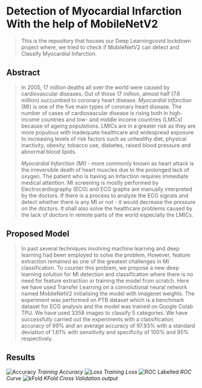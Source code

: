 # Detection of Myocardial Infarction With the help of MobileNetV2

> This is the repository that houses our Deep Learningcovid lockdown project where, we tried to check if MobileNetV2 can detect and Classify Myocardial Infarction.

## Abstract

> In 2005, 17 million deaths all over the world were caused by cardiovascular diseases. Out of those 17 million, almost half (7.6 million) succumbed to coronary heart disease. _Myocardial infarction_ (MI) is one of the five main types of coronary heart disease. The number of cases of cardiovascular disease is rising both in high-income countries and low- and middle income countries (LMICs) because of ageing populations. LMICs are in a greater risk as they are more populous with inadequate healthcare and widespread exposure to increasing levels of risk factors such as unhealthy diet, physical inactivity, obesity, tobacco use, diabetes, raised blood pressure and abnormal blood lipids.
>
> _Myocardial Infarction (MI)_ - more commonly known as heart attack is the irreversible death of heart muscles due to the prolonged lack of oxygen. The patient who is having an Infarction requires immediate medical attention. MI screening is mostly performed by Electrocardiography (ECG) and ECG graphs are manually interpreted by the doctors. If there is a process to analyze the ECG signals and detect whether there is any MI or not - it would decrease the pressure on the doctors. It shall also solve the healthcare problems caused by the lack of doctors in remote parts of the world especially the LMICs. 


## Proposed Model

> In past several techniques involving machine learning and deep learning had been employed to solve the problem, However, feature extraction remained as one of the greatest challenges in MI classification. To counter this problem, we propose a new deep learning solution for MI detection and classification where there is no need for feature extraction or training the model from scratch. Here we have used Transfer Learning on a convolutional neural network named MobileNetV2 initialising the model with imagenet weights. The experiment was performed on  PTB dataset which is a benchmark dataset for ECG analysis and the model was trained on Google Colab TPU. We have used 3358 images to classify 5 categories. We have successfully carried out the experiments with a classification accuracy of 99% and an average accuracy of 97.93% with a standard deviation of 1.61% with sensitivity and specificity of 100% and 95% respectively.

## Results
![Accuracy](https://raw.githubusercontent.com/PushBI/images/master/ECG%2012%20lead/accuracy.png?token=AOV55OKJNYPOGI6CVLOPTR3AL5FSA)
*Training Accuracy*
![Loss](https://raw.githubusercontent.com/PushBI/images/master/ECG%2012%20lead/loss.png?token=AOV55OJCOUKRGTC63FYALVDAL5FVQ)
*Training Loss*
![ROC Labelled](https://raw.githubusercontent.com/PushBI/images/master/ECG%2012%20lead/ROC%20Labelled.png?token=AOV55OORWGZMQYNLON6THZLAL5FPK)
*ROC Curve*
![kFold](https://raw.githubusercontent.com/PushBI/images/master/ECG%2012%20lead/kfold.png?token=AOV55OLOXGVSLTYZWM6MVEDAL5FT2)
*KFold Cross Validation output*

